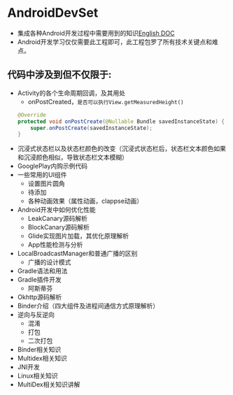 # AndroidDevSet
 * 集成各种Android开发过程中需要用到的知识[English DOC](https://github.com/tsotumu/AndroidDevSet/blob/master/README_ENG.md)
 * Android开发学习仅仅需要此工程即可，此工程包罗了所有技术关键点和难点。
## 代码中涉及到但不仅限于:
 * Activity的各个生命周期回调，及其用处
 	* onPostCreated，`是否可以执行View.getMeasuredHeight()`<br>
    ```java
    @Override
    protected void onPostCreate(@Nullable Bundle savedInstanceState) {
        super.onPostCreate(savedInstanceState);
    } 
    ```
 * 沉浸式状态栏以及状态栏颜色的改变（沉浸式状态栏后，状态栏文本颜色如果和沉浸颜色相似，导致状态栏文本模糊）
 * GooglePlay内购示例代码
 * 一些常用的UI组件
    * 设置图片圆角
    * 待添加
    * 各种动画效果（属性动画，clappse动画）
 * Android开发中如何优化性能
    * LeakCanary源码解析
    * BlockCanary源码解析
    * Glide实现图片加载，其优化原理解析
    * App性能检测与分析
 * LocalBroadcastManager和普通广播的区别
    * 广播的设计模式
 * Gradle语法和用法
 * Gradle插件开发
    * 阿斯蒂芬
 * Okhttp源码解析
 * Binder介绍（四大组件及进程间通信方式原理解析）
 * 逆向与反逆向
    * 混淆
    * 打包
    * 二次打包
 * Binder相关知识
 * Multidex相关知识
 * JNI开发
 * Linux相关知识	
 * MultiDex相关知识讲解
  
